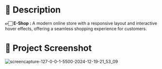 # 📃 Description
**👉🏻 E-Shop :** A modern online store with a responsive layout and interactive hover effects, offering a seamless shopping experience for customers.

# 📸 Project Screenshot
![screencapture-127-0-0-1-5500-2024-12-19-21_53_09](https://github.com/user-attachments/assets/32f37761-8bfa-454f-8e22-a5a5802a03a4)
